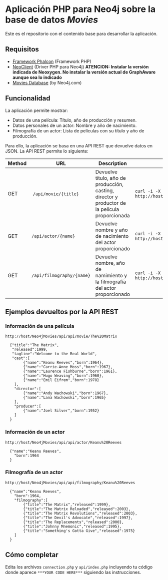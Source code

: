 # Aplicación PHP para Neo4j sobre la base de datos *Movies*

Este es el repositorio con el contenido base para desarrollar la aplicación.

## Requisitos

* [Framework Phalcon](https://phalconphp.com) (Framework PHP)
* [NeoClient](https://github.com/neoxygen/neo4j-neoclient) (Driver PHP para Neo4j) **ATENCION: Instalar la versión indicada de Neoxygen. No instalar la versión actual de GraphAware aunque sea lo indicado** 
* [Movies Database](https://github.com/ualmtorres/SampleDatabases/tree/master/Movies) (by Neo4j.com)

## Funcionalidad

La aplicación permite mostrar:

* Datos de una película: Título, año de producción y resumen.
* Datos personales de un actor: Nombre y año de nacimiento.
* Filmografía de un actor: Lista de películas con su título y año de producción.

Para ello, la aplicación se basa en una API REST que devuelve datos en JSON. La API REST permite lo siguiente:

Method | URL | Description | Use
--- | --- | --- | ---
GET | `/api/movie/{title}` | Devuelve título, año de producción, casting, director y productor de la película proporcionada | `curl -i -X GET http://host/Neo4jMovies/api/api/movie/The%20Matrix`
GET | `/api/actor/{name}` | Devuelve nombre y año de nacimiento del actor proporcionado | `curl -i -X GET http://host/Neo4jMovies/api/api/actor/Keanu%20Reeves`
GET | `/api/filmography/{name}` | Devuelve nombre, año de namimiento y la filmografía del actor proporcionado | `curl -i -X GET http://host/Neo4jMovies/api/api/filmography/Keanu%20Reeves`

## Ejemplos devueltos por la API REST

### Información de una película

```
http://host/Neo4jMovies/api/api/movie/The%20Matrix

  {"title":"The Matrix",
   "released":1999,
   "tagline":"Welcome to the Real World",
   "cast":[
 		{"name":"Keanu Reeves","born":1964},
 		{"name":"Carrie-Anne Moss","born":1967},
 		{"name":"Laurence Fishburne","born":1961},
 		{"name":"Hugo Weaving","born":1960},
 		{"name":"Emil Eifrem","born":1978}
 	],
 	"director":[
 		{"name":"Andy Wachowski","born":1967},
 		{"name":"Lana Wachowski","born":1965}
 	],
 	"producer":[
 		{"name":"Joel Silver","born":1952}
 	]
  }
```

### Información de un actor

```
http://host/Neo4jMovies/api/api/actor/Keanu%20Reeves

  {"name":"Keanu Reeves",
 	"born":1964
  }
```

### Filmografía de un actor

```
http://host/Neo4jMovies/api/api/filmography/Keanu%20Reeves

  {"name":"Keanu Reeves",
 	"born":1964,
 	"filmography":[
 		{"title":"The Matrix","released":1999},
 		{"title":"The Matrix Reloaded","released":2003},
 		{"title":"The Matrix Revolutions","released":2003},
 		{"title":"The Devil's Advocate","released":1997},
 		{"title":"The Replacements","released":2000},
 		{"title":"Johnny Mnemonic","released":1995},
 		{"title":"Something's Gotta Give","released":1975}
 	]
  }
```

## Cómo completar

Edita los archivos `connection.php` y `api/index.php` incluyendo tu código donde aparece `***YOUR CODE HERE***` siguiendo las instrucciones.

